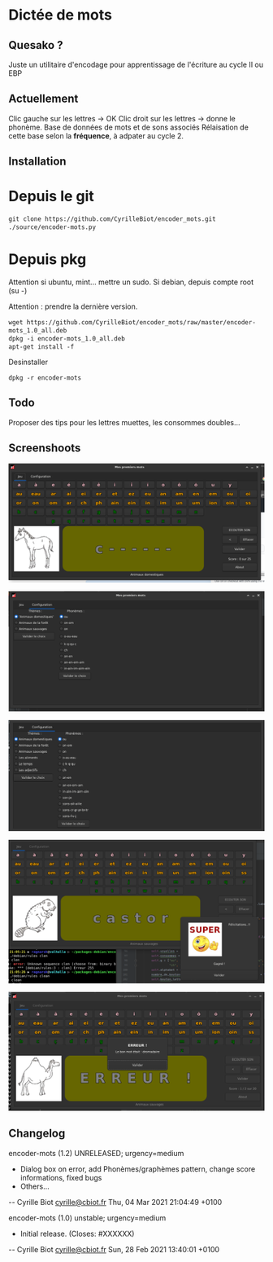 # Dictée de mots

## Quesako ?

Juste un utilitaire d'encodage pour apprentissage de l'écriture au cycle II ou EBP

## Actuellement
Clic gauche sur les lettres -> OK
Clic droit sur les lettres -> donne le phonème.
Base de données de mots et de sons associés
Rélaisation de cette base selon la **fréquence**, à adpater au cycle 2.

## Installation

# Depuis le git

```
git clone https://github.com/CyrilleBiot/encoder_mots.git
./source/encoder-mots.py
```


# Depuis pkg

Attention si ubuntu, mint... mettre un sudo. Si debian, depuis compte root (su -)

Attention : prendre la dernière version. 
```
wget https://github.com/CyrilleBiot/encoder_mots/raw/master/encoder-mots_1.0_all.deb
dpkg -i encoder-mots_1.0_all.deb
apt-get install -f
```

Desinstaller

```
dpkg -r encoder-mots
```

## Todo

Proposer des tips pour les lettres muettes, les consommes doubles...


## Screenshoots

![screenshoot](./screenshoot001.png)

![screenshoot](./screenshoot002.png)

![screenshoot](./screenshoot003.png)

![screenshoot](./screenshoot004.png)

![screenshoot](./screenshoot005.png)


## Changelog

encoder-mots (1.2) UNRELEASED; urgency=medium

  * Dialog box on error, add Phonèmes/graphèmes pattern, change score informations, fixed bugs
  * Others...

 -- Cyrille Biot <cyrille@cbiot.fr>  Thu, 04 Mar 2021 21:04:49 +0100

encoder-mots (1.0) unstable; urgency=medium

  * Initial release. (Closes: #XXXXXX)

 -- Cyrille Biot <cyrille@cbiot.fr>  Sun, 28 Feb 2021 13:40:01 +0100
